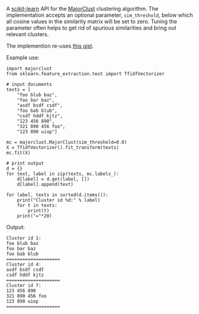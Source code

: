 A [scikit-learn](https://scikit-learn.org/stable/index.html) API for the [MajorClust](https://www.semanticscholar.org/paper/Document-Categorization-with-MAJORCLUST-Stein-Eissen/2380d838f03d0564631475904dc61e4c077a2997) clustering algorithm. The implementation accepts an optional parameter, `sim_threshold`, below which all cosine values in the similarity matrix will be set to zero. Tuning the parameter often helps to get rid of spurious similarities and bring out relevant clusters.

The implemention re-uses [this gist](https://gist.github.com/baali/7983261).

Example use:
```
import majorclust
from sklearn.feature_extraction.text import TfidfVectorizer

# input documents
texts = [
    "foo blub baz",
    "foo bar baz",
    "asdf bsdf csdf",
    "foo bab blub",
    "csdf hddf kjtz",
    "123 456 890",
    "321 890 456 foo",
    "123 890 uiop"]

mc = majorclust.MajorClust(sim_threshold=0.0)
X = TfidfVectorizer().fit_transform(texts)
mc.fit(X)

# print output
d = {}
for text, label in zip(texts, mc.labels_):
    d[label] = d.get(label, [])
    d[label].append(text)

for label, texts in sorted(d.items()):
    print("Cluster id %d:" % label)
    for t in texts:
        print(t)
    print("="*20)
```

Output:
```
Cluster id 1:
foo blub baz
foo bar baz
foo bab blub
====================
Cluster id 4:
asdf bsdf csdf
csdf hddf kjtz
====================
Cluster id 7:
123 456 890
321 890 456 foo
123 890 uiop
====================
```